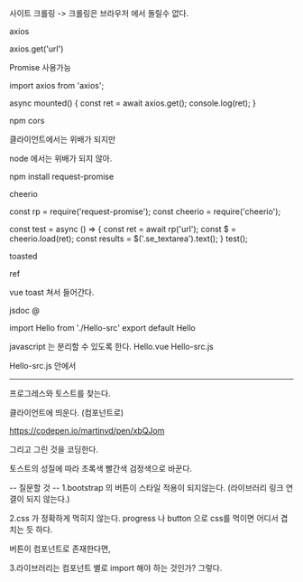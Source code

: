 사이트 크롤링 
-> 크롤링은 브라우저 에서 돌릴수 없다.

axios

axios.get('url')

Promise 사용가능

import axios from 'axios';

async mounted() {
    const ret = await axios.get();
    console.log(ret);
}


npm cors

클라이언트에서는 위배가 되지만

node 에서는 위배가 되지 않아.

npm install request-promise

cheerio


const rp = require('request-promise');
const cheerio = require('cheerio');

const test = async () => {
    const ret = await rp('url');
    const $ = cheerio.load(ret);
    const results = $('.se_textarea').text();
}
test();



toasted

ref

vue toast 쳐서 들어간다.

jsdoc @

import Hello from './Hello-src'
export default Hello

javascript 는 분리할 수 있도록 한다.
Hello.vue
Hello-src.js

Hello-src.js 안에서 


----------------------------------------------------


프로그레스와 토스트를 찾는다.

클라이언트에 띄운다. (컴포넌트로)

https://codepen.io/martinvd/pen/xbQJom


그리고 그린 것을 코딩한다.



토스트의 성질에 따라 초록색 빨간색 검정색으로 바꾼다.











-- 질문할 것 --
1.bootstrap 의 버튼이 스타일 적용이 되지않는다.
(라이브러리 링크 연결이 되지 않는다.)

2.css 가 정확하게 먹히지 않는다.
progress 나 button 으로 css를 먹이면
어디서 겹치는 듯 하다.

버튼이 컴포넌트로 존재한다면,

3.라이브러리는 컴포넌트 별로 import 해야 하는 것인가? 그렇다.